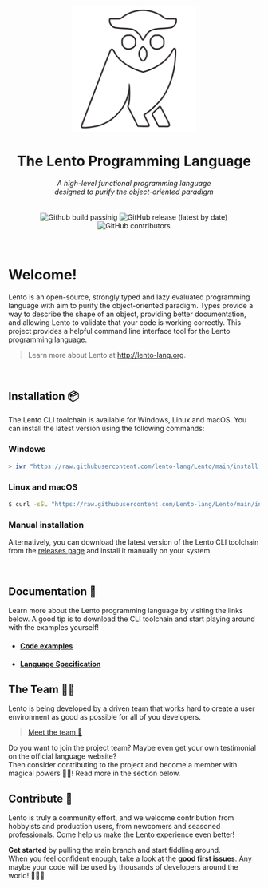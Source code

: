 <div align=center>
    <br><br>
    <img src="assets/logo_white.png" height=250px/>
    <h1>The Lento Programming Language</h1>
    <em>
        A high-level functional programming language<br>
        designed to purify the object-oriented paradigm
    </em>
    <br/>
    <br/>
    <br/>
    <img alt="Github build passinig" src="https://img.shields.io/badge/build-passing-brightgreen">
    <img alt="GitHub release (latest by date)" src="https://img.shields.io/github/v/release/Lento-Lang/Lento?style=flat-square">
    <img alt="GitHub contributors" src="https://img.shields.io/github/contributors/Lento-lang/Lento?style=flat-square">
</div>

<br/>
<br/>


# Welcome!

Lento is an open-source, strongly typed and lazy evaluated programming language with aim to purify the object-oriented paradigm.
Types provide a way to describe the shape of an object, providing better documentation, and allowing Lento to validate that your code is working correctly.
This project provides a helpful command line interface tool for the Lento programming language.

> Learn more about Lento at http://lento-lang.org.


<br/>

## Installation 📦

The Lento CLI toolchain is available for Windows, Linux and macOS.
You can install the latest version using the following commands:

### Windows
```powershell
> iwr "https://raw.githubusercontent.com/lento-lang/Lento/main/install.ps1" -useb | iex
```

### Linux and macOS
```bash
$ curl -sSL "https://raw.githubusercontent.com/Lento-lang/Lento/main/install.sh" | bash
```

### Manual installation
Alternatively, you can download the latest version of the Lento CLI toolchain from the [releases page](https://github.com/lento-lang/Lento/releases) and install it manually on your system.

<br>

## Documentation 📗

Learn more about the Lento programming language by visiting the links below. A good tip is to download the CLI toolchain and start playing around with the examples yourself!

* #### [Code examples](https://github.com/lento-lang/Lento-Core/tree/main/examples)
* #### [Language Specification](docs/language_specification_v1.pdf)

<!--* #### [Project euler solutions](doc/PROJECT_EULER.md)-->



##  The Team 👨‍💼


Lento is being developed by a driven team that works hard to create a user environment as good as possible for all of you developers.

>  [Meet the team 🙋‍](https://lento-lang.org/doc/team.php)

Do you want to join the project team? Maybe even get your own testimonial on the official language website?<br/>
Then consider contributing to the project and become a member with magical powers 🧙‍♂️! Read more in the section below.


## Contribute 🌟

Lento is truly a community effort, and we welcome contribution from hobbyists and production users, from newcomers and seasoned professionals. Come help us make the Lento experience even better!

**Get started** by pulling the main branch and start fiddling around.<br/>
When you feel confident enough, take a look at the **[good first issues](https://github.com/Lento-lang/Lento/issues?q=is%3Aopen+is%3Aissue+label%3A%22good+first+issue%22)**.
Any maybe your code will be used by thousands of developers around the world! 💪🎉🎊
